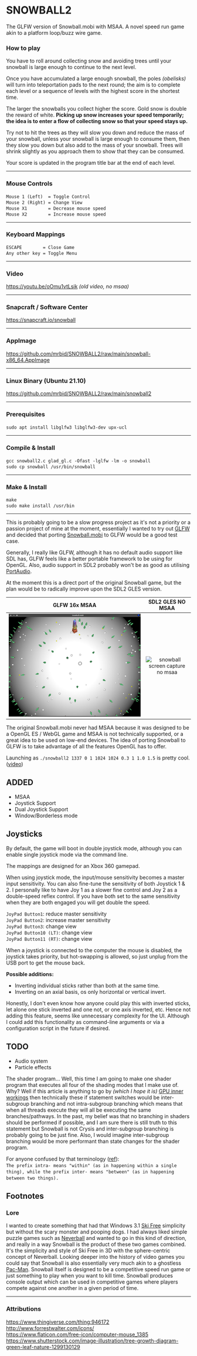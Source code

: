 # SNOWBALL2
The GLFW version of Snowball.mobi with MSAA. A novel speed run game akin to a platform loop/buzz wire game.

### How to play

You have to roll around collecting snow and avoiding trees until your snowball is large enough to continue to the next level.

Once you have accumulated a large enough snowball, the poles _(obelisks)_ will turn into teleportation pads to the next round; the aim is to complete each level or a sequence of levels with the highest score in the shortest time.

The larger the snowballs you collect higher the score. Gold snow is double the reward of white. **Picking up snow increases your speed temporarily; the idea is to enter a flow of collecting snow so that your speed stays up.**

Try not to hit the trees as they will slow you down and reduce the mass of your snowball, unless your snowball is large enough to consume them, then they slow you down but also add to the mass of your snowball. Trees will shrink slightly as you approach them to show that they can be consumed.

Your score is updated in the program title bar at the end of each level.

---

### Mouse Controls
```
Mouse 1 (Left)  = Toggle Control
Mouse 2 (Right) = Change View
Mouse X1        = Decrease mouse speed
Mouse X2        = Increase mouse speed
```

---

### Keyboard Mappings
```
ESCAPE        = Close Game
Any other key = Toggle Menu
```

---

### Video
https://youtu.be/oOmu1vtLsik *(old video, no msaa)*

---

### Snapcraft / Software Center
https://snapcraft.io/snowball

---

### AppImage
https://github.com/mrbid/SNOWBALL2/raw/main/snowball-x86_64.AppImage

---

### Linux Binary (Ubuntu 21.10)
https://github.com/mrbid/SNOWBALL2/raw/main/snowball2

---

### Prerequisites
`sudo apt install libglfw3 libglfw3-dev upx-ucl`

---

### Compile & Install
```
gcc snowball2.c glad_gl.c -Ofast -lglfw -lm -o snowball
sudo cp snowball /usr/bin/snowball
```

---

### Make & Install
```
make
sudo make install /usr/bin
```

---

This is probably going to be a slow progress project as it's not a priority or a passion project of mine at the moment, essentially I wanted to try out [GLFW](https://www.glfw.org/) and decided that porting [Snowball.mobi](https://github.com/mrbid/Snowball.mobi) to GLFW would be a good test case.

Generally, I really like GLFW, although it has no default audio support like SDL has, GLFW feels like a better portable framework to be using for OpenGL. Also, audio support in SDL2 probably won't be as good as utilising [PortAudio](http://www.portaudio.com/).

At the moment this is a direct port of the original Snowball game, but the plan would be to radically improve upon the SDL2 GLES version.

GLFW 16x MSAA | SDL2 GLES NO MSAA
:-------------------------:|:-------------------------:
![snowball screen capture 16x msaa](screenshot.png) | ![snowball screen capture no msaa](https://dashboard.snapcraft.io/site_media/appmedia/2021/09/Screenshot_2021-09-26_11-15-10.png)

The original Snowball.mobi never had MSAA because it was designed to be a OpenGL ES / WebGL game and MSAA is not technically supported, or a great idea to be used on low-end devices. The idea of porting Snowball to GLFW is to take advantage of all the features OpenGL has to offer.

Launching as `./snowball2 1337 0 1 1024 1024 0.3 1 1.0 1.5` is pretty cool. ([video](https://youtu.be/n424i-7_4Zw))

## ADDED
- MSAA
- Joystick Support
- Dual Joystick Support
- Window/Borderless mode

## Joysticks
By default, the game will boot in double joystick mode, although you can enable single joystick mode via the command line.

The mappings are designed for an Xbox 360 gamepad.

When using joystick mode, the input/mouse sensitivity becomes a master input sensitivity. You can also fine-tune the sensitivity of both Joystick 1 & 2. I personally like to have Joy 1 as a slower fine control and Joy 2 as a double-speed reflex control. If you have both set to the same sensitivity when they are both engaged you will get double the speed.

`JoyPad Button1`: reduce master sensitivity<br>
`JoyPad Button2`: increase master sensitivity<br>
`JoyPad Button3`: change view<br>
`JoyPad Button10 (LT)`: change view<br>
`JoyPad Button11 (RT)`: change view

When a joystick is connected to the computer the mouse is disabled, the joystick takes priority, but hot-swapping is allowed, so just unplug from the USB port to get the mouse back.

**Possible additions:**
- Inverting individual sticks rather than both at the same time.
- Inverting on an axial basis, os only horizontal or vertical invert.

Honestly, I don't even know how anyone could play this with inverted sticks, let alone one stick inverted and one not, or one axis inverted, etc. Hence not adding this feature, seems like unnecessary complexity for the UI. Although I could add this functionality as command-line arguments or via a configuration script in the future if desired.

## TODO
- Audio system
- Particle effects

The shader program... Well, this time I am going to make one shader program that executes all four of the shading modes that I make use of. Why? Well if this article is anything to go by _(which I hope it is)_ [GPU inner workings](https://vksegfault.github.io/posts/gentle-intro-gpu-inner-workings/) then technically these if statement switches would be inter-subgroup branching and not intra-subgroup branching which means that when all threads execute they will all be executing the same branches/pathways. In the past, my belief was that no branching in shaders should be performed if possible, and I am sure there is still truth to this statement but Snowball is not Crysis and inter-subgroup branching is probably going to be just fine. Also, I would imagine inter-subgroup branching would be more performant than state changes for the shader program.

For anyone confused by that terminology ([ref](https://www.merriam-webster.com/words-at-play/intra-and-inter-usage)):<br>
`The prefix intra- means "within" (as in happening within a single thing), while the prefix inter- means "between" (as in happening between two things).`

## Footnotes

### Lore

I wanted to create something that had that Windows 3.1 [Ski Free](https://en.wikipedia.org/wiki/SkiFree) simplicity but without the scary monster and pooping dogs. I had always liked simple puzzle games such as [Neverball](https://neverball.org/) and wanted to go in this kind of direction, and really in a way Snowball is the product of these two games combined. It's the simplicity and style of Ski Free in 3D with the sphere-centric concept of Neverball. Looking deeper into the history of video games you could say that Snowball is also essentially very much akin to a ghostless [Pac-Man](https://en.wikipedia.org/wiki/Pac-Man). Snowball itself is designed to be a competitive speed run game or just something to play when you want to kill time. Snowball produces console output which can be used in competitive games where players compete against one another in a given period of time.

---

### Attributions
https://www.thingiverse.com/thing:946172<br>
http://www.forrestwalter.com/icons/<br>
https://www.flaticon.com/free-icon/computer-mouse_1385<br>
https://www.shutterstock.com/image-illustration/tree-growth-diagram-green-leaf-nature-1299130129<br>
